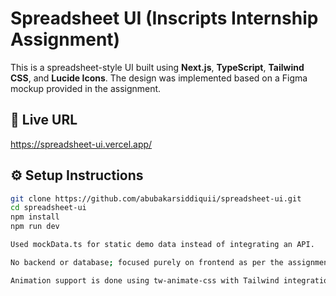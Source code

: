 # Spreadsheet UI (Inscripts Internship Assignment)

This is a spreadsheet-style UI built using **Next.js**, **TypeScript**, **Tailwind CSS**, and **Lucide Icons**. The design was implemented based on a Figma mockup provided in the assignment.

## 🔗 Live URL
https://spreadsheet-ui.vercel.app/

## ⚙️ Setup Instructions

```bash
git clone https://github.com/abubakarsiddiquii/spreadsheet-ui.git
cd spreadsheet-ui
npm install
npm run dev

Used mockData.ts for static demo data instead of integrating an API.

No backend or database; focused purely on frontend as per the assignment.

Animation support is done using tw-animate-css with Tailwind integration.

